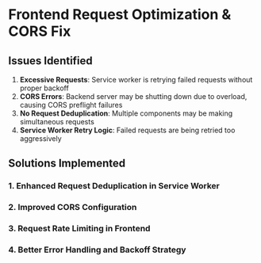 # Frontend Request Optimization & CORS Fix

## Issues Identified

1. **Excessive Requests**: Service worker is retrying failed requests without proper backoff
2. **CORS Errors**: Backend server may be shutting down due to overload, causing CORS preflight failures
3. **No Request Deduplication**: Multiple components may be making simultaneous requests
4. **Service Worker Retry Logic**: Failed requests are being retried too aggressively

## Solutions Implemented

### 1. Enhanced Request Deduplication in Service Worker
### 2. Improved CORS Configuration
### 3. Request Rate Limiting in Frontend
### 4. Better Error Handling and Backoff Strategy